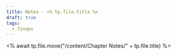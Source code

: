 ```yaml
---
title: Notes - <% tp.file.title %>
draft: true
tags:
  - finops
---
```

<% await tp.file.move("/content/Chapter Notes/" + tp.file.title) %>
